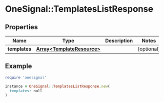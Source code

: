 # OneSignal::TemplatesListResponse

## Properties

| Name | Type | Description | Notes |
| ---- | ---- | ----------- | ----- |
| **templates** | [**Array&lt;TemplateResource&gt;**](TemplateResource.md) |  | [optional] |

## Example

```ruby
require 'onesignal'

instance = OneSignal::TemplatesListResponse.new(
  templates: null
)
```

